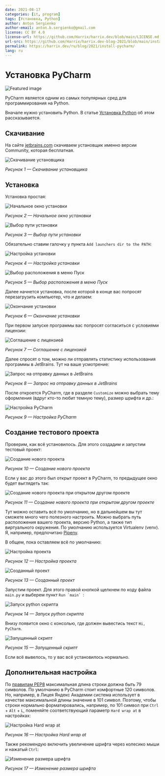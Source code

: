 ```yaml
---
date: 2021-08-17
categories: [it, program]
tags: [Установка, Python]
author: Anton Sergienko
author-email: anton.b.sergienko@gmail.com
license: CC BY 4.0
license-url: https://github.com/Harrix/harrix.dev/blob/main/LICENSE.md
url-src: https://github.com/Harrix/harrix.dev-blog-2021/blob/main/install-pycharm/install-pycharm.md
permalink: https://harrix.dev/ru/blog/2021/install-pycharm/
lang: ru
---
```


# Установка PyCharm

![Featured image](featured-image.svg)

PyCharm является одним из самых популярных сред для программирования на Python.

Вначале нужно установить Python. В статье [Установка Python](https://github.com/Harrix/harrix.dev-blog-2021/blob/main/install-python/install-python.md) <!-- https://harrix.dev/ru/blog/2021/install-python/ --> об этом рассказывается.

## Скачивание

На сайте [jetbrains.com](https://www.jetbrains.com/ru-ru/pycharm/download/#section=windows) скачиваем установщик именно версии Community, которая бесплатная.

![Скачивание установщика](img/download.png)

_Рисунок 1 — Скачивание установщика_

## Установка

Установка простая:

![Начальное окно установки](img/install_01.png)

_Рисунок 2 — Начальное окно установки_

![Выбор пути установки](img/install_02.png)

_Рисунок 3 — Выбор пути установки_

Обязательно ставим галочку у пункта `Add launchers dir to the PATH`:

![Настройка установки](img/install_03.png)

_Рисунок 4 — Настройка установки_

![Выбор расположения в меню Пуск](img/install_04.png)

_Рисунок 5 — Выбор расположения в меню Пуск_

Далее начнется установка, после которой в конце вас попросят перезагрузить компьютер, что и делаем:

![Окончание установки](img/install_05.png)

_Рисунок 6 — Окончание установки_

При первом запуске программы вас попросят согласиться с условиями лицензии:

![Соглашение с лицензией](img/install_06.png)

_Рисунок 7 — Соглашение с лицензией_

Далее спросят о том, можно ли отправлять статистику использования программы в JetBrains. Тут на ваше усмотрение:

![Запрос на отправку данных в JetBrains](img/install_07.png)

_Рисунок 8 — Запрос на отправку данных в JetBrains_

После откроется PyCharm, где в разделе `Customize` можно выбрать тему оформления (вдруг кто-то любит темную тему), размер шрифта и др.:

![Настройка PyCharm](img/install_08.png)

_Рисунок 9 — Настройка PyCharm_

## Создание тестового проекта

Проверим, как всё установилось. Для этого создадим и запустим тестовый проект:

![Создание нового проекта](img/new-project_01.png)

_Рисунок 10 — Создание нового проекта_

Если у вас до этого был открыт проект в PyCharm, то предыдущее окно будет выглядеть так:

![Создание нового проекта при открытом другом проекте](img/new-project_02.png)

_Рисунок 11 — Создание нового проекта при открытом другом проекте_

Тут можно оставить всё по умолчанию, но в дальнейшем вы тут сможете много чего полезного настроить. Можно выбрать путь расположения вашего проекта, версию Python, а также тип виртуального окружения. По умолчанию используется Virtualenv (venv). Я, например, предпочитаю [Pipenv](https://pipenv.pypa.io/en/latest/).

В общем, пока оставляем всё по умолчанию:

![Настройка проекта](img/new-project_03.png)

_Рисунок 12 — Настройка проекта_

![Созданный проект](img/new-project_04.png)

_Рисунок 13 — Созданный проект_

Запустим проект. Для этого правой кнопкой щелкнем по коду файла `main.py` и выберем пункт `` Run `main`  ``:

![Запуск python скрипта](img/run_01.png)

_Рисунок 14 — Запуск python скрипта_

Внизу появится окно с консолью, где должен вывестись текст `Hi, PyCharm`.

![Запущенный скрипт](img/run_02.png)

_Рисунок 15 — Запущенный скрипт_

Если всё вывелось, то у вас всё установилось нормально.

## Дополнительная настройка

По [правилам PEP8](https://www.python.org/dev/peps/pep-0008/#maximum-line-length) максимальная длина строки должна быть 79 символов. По умолчанию в PyCharm стоит комфортные 120 символов. Но, например, в Лицея Яндекс Академии система использует в качестве максимальной длины значение в 101 символ. Поэтому, чтобы строки нормально форматировались, например, по 101 символ при `Ctrl` + `Alt` + `L`, поменяйте соответствующий параметр `Hard wrap at` в настройках:

![Настройка Hard wrap at](img/hard-wrap.png)

_Рисунок 16 — Настройка Hard wrap at_

Также рекомендую включить увеличение шрифта через колесико мыши и нажатый `Ctrl`:

![Изменение размера шрифта](img/change-font-size.png)

_Рисунок 17 — Изменение размера шрифта_

